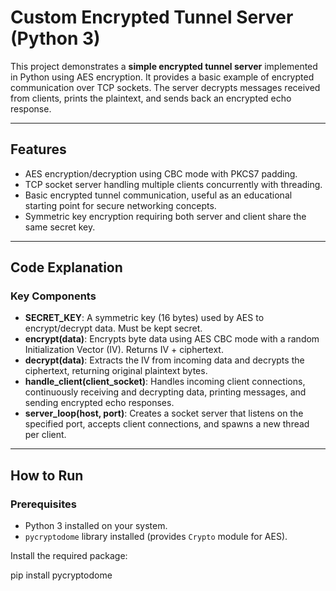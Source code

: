 # Custom Encrypted Tunnel Server (Python 3)

This project demonstrates a **simple encrypted tunnel server** implemented in Python using AES encryption. It provides a basic example of encrypted communication over TCP sockets. The server decrypts messages received from clients, prints the plaintext, and sends back an encrypted echo response.

---

## Features

- AES encryption/decryption using CBC mode with PKCS7 padding.
- TCP socket server handling multiple clients concurrently with threading.
- Basic encrypted tunnel communication, useful as an educational starting point for secure networking concepts.
- Symmetric key encryption requiring both server and client share the same secret key.

---

## Code Explanation

### Key Components

- **SECRET_KEY**: A symmetric key (16 bytes) used by AES to encrypt/decrypt data. Must be kept secret.
- **encrypt(data)**: Encrypts byte data using AES CBC mode with a random Initialization Vector (IV). Returns IV + ciphertext.
- **decrypt(data)**: Extracts the IV from incoming data and decrypts the ciphertext, returning original plaintext bytes.
- **handle_client(client_socket)**: Handles incoming client connections, continuously receiving and decrypting data, printing messages, and sending encrypted echo responses.
- **server_loop(host, port)**: Creates a socket server that listens on the specified port, accepts client connections, and spawns a new thread per client.

---

## How to Run

### Prerequisites

- Python 3 installed on your system.
- `pycryptodome` library installed (provides `Crypto` module for AES).

Install the required package:

pip install pycryptodome

